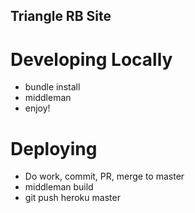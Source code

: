 ## Triangle RB Site

# Developing Locally
* bundle install
* middleman
* enjoy!

# Deploying
* Do work, commit, PR, merge to master
* middleman build
* git push heroku master
